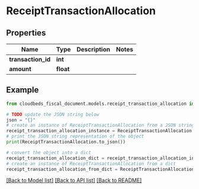 # ReceiptTransactionAllocation


## Properties

Name | Type | Description | Notes
------------ | ------------- | ------------- | -------------
**transaction_id** | **int** |  | 
**amount** | **float** |  | 

## Example

```python
from cloudbeds_fiscal_document.models.receipt_transaction_allocation import ReceiptTransactionAllocation

# TODO update the JSON string below
json = "{}"
# create an instance of ReceiptTransactionAllocation from a JSON string
receipt_transaction_allocation_instance = ReceiptTransactionAllocation.from_json(json)
# print the JSON string representation of the object
print(ReceiptTransactionAllocation.to_json())

# convert the object into a dict
receipt_transaction_allocation_dict = receipt_transaction_allocation_instance.to_dict()
# create an instance of ReceiptTransactionAllocation from a dict
receipt_transaction_allocation_from_dict = ReceiptTransactionAllocation.from_dict(receipt_transaction_allocation_dict)
```
[[Back to Model list]](../README.md#documentation-for-models) [[Back to API list]](../README.md#documentation-for-api-endpoints) [[Back to README]](../README.md)


